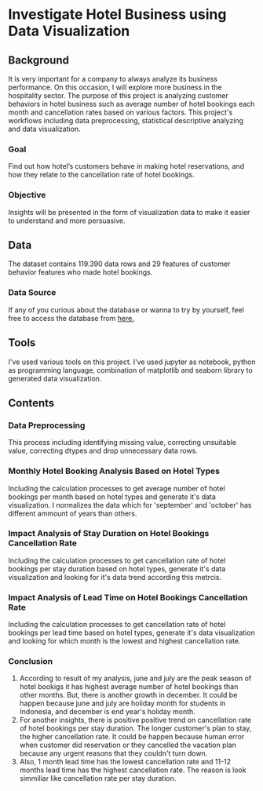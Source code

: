 # Investigate Hotel Business using Data Visualization
## Background
It is very important for a company to always analyze its business performance. On this occasion, I will explore more business in the hospitality sector. The purpose of this project is analyzing customer behaviors in hotel business such as average number of hotel bookings each month and cancellation rates based on various factors. This project's workflows including data preprocessing, statistical descriptive analyzing and data visualization.
### Goal 
Find out how hotel’s customers behave in making hotel reservations, and how they relate to the cancellation rate of hotel bookings.
### Objective
Insights will be presented in the form of visualization data to make it easier to understand and more persuasive.
## Data
The dataset contains 119.390 data rows and 29 features of customer behavior features who made hotel bookings.
### Data Source
If any of you curious about the database or wanna to try by yourself, feel free to access the database from [here.](https://drive.google.com/file/d/1fCm6n8TzdcoV144uRRL5QxIBd-zvNzHn/view?usp=sharing)
## Tools
I've used various tools on this project. I've used jupyter as notebook, python as programming language, combination of matplotlib and seaborn library to generated data visualization.
## Contents
### **Data Preprocessing**
This process including identifying missing value, correcting unsuitable value, correcting dtypes and drop unnecessary data rows.
### **Monthly Hotel Booking Analysis Based on Hotel Types**
Including the calculation processes to get average number of hotel bookings per month based on hotel types and generate it's data visualization. I normalizes the data which for 'september' and 'october' has different ammount of years than others.
### **Impact Analysis of Stay Duration on Hotel Bookings Cancellation Rate**
Including the calculation processes to get cancellation rate of hotel bookings per stay duration based on hotel types, generate it's data visualization and looking for it's data trend according this metrcis.
### **Impact Analysis of Lead Time on Hotel Bookings Cancellation Rate**
Including the calculation processes to get cancellation rate of hotel bookings per lead time based on hotel types, generate it's data visualization and looking for which month is the lowest and highest cancellation rate.
### Conclusion
1. According to result of my analysis, june and july are the peak season of hotel bookigs it has highest average number of hotel bookings than other months. But, there is another growth in december. It could be happen because june and july are holiday month for students in Indonesia, and december is end year's holiday month.
2. For another insights, there is positive positive trend on cancellation rate of hotel bookings per stay duration. The longer customer's plan to stay, the higher cancellation rate. It could be happen because human error when customer did reservation or they cancelled the vacation plan because any urgent reasons that they couldn't turn down.
3. Also, 1 month lead time has the lowest cancellation rate and 11-12 months lead time has the highest cancellation rate. The reason is look simmiliar like cancellation rate per stay duration.
